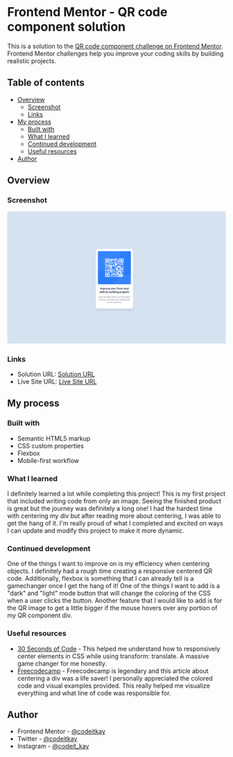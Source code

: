 # Frontend Mentor - QR code component solution

This is a solution to the [QR code component challenge on Frontend Mentor](https://www.frontendmentor.io/challenges/qr-code-component-iux_sIO_H). Frontend Mentor challenges help you improve your coding skills by building realistic projects. 

## Table of contents

- [Overview](#overview)
  - [Screenshot](#screenshot)
  - [Links](#links)
- [My process](#my-process)
  - [Built with](#built-with)
  - [What I learned](#what-i-learned)
  - [Continued development](#continued-development)
  - [Useful resources](#useful-resources)
- [Author](#author)

## Overview

### Screenshot

![Screenshot Image](https://github.com/codeitkay/QR-Code-Component/blob/main/Images/finalproduct.png)

### Links

- Solution URL: [Solution URL](https://www.frontendmentor.io/solutions/responsive-qr-code-component-page-G1NhuR2fm)
- Live Site URL: [Live Site URL](https://codeitkay.github.io/QR-Code-Component/)

## My process

### Built with

- Semantic HTML5 markup
- CSS custom properties
- Flexbox
- Mobile-first workflow

### What I learned

I definitely learned a lot while completing this project! This is my first project that included writing code from only an image. Seeing the finished product is great but the journey was definitely a long one! I had the hardest time with centering my div but after reading more about centering, I was able to get the hang of it. I'm really proud of what I completed and excited on ways I can update and modify this project to make it more dynamic.


### Continued development

One of the things I want to improve on is my efficiency when centering objects. I definitely had a rough time creating a responsive centered QR code. 
Additionally, flexbox is something that I can already tell is a gamechanger once I get the hang of it! 
One of the things I want to add is a "dark" and "light" mode button that will change the coloring of the CSS when a user clicks the button. Another feature that I would like to add is for the QR image to get a little bigger if the mouse hovers over any portion of my QR component div.


### Useful resources

- [30 Seconds of Code](https://www.30secondsofcode.org/css/s/transform-centering) - This helped me understand how to responsively center elements in CSS while using transform: translate. A massive game changer for me honestly.
- [Freecodecamp](https://www.freecodecamp.org/news/how-to-center-anything-with-css-align-a-div-text-and-more/) - Freecodecamp is legendary and this article about centering a div was a life saver! I personally appreciated the colored code and visual examples provided. This really helped me visualize everything and what line of code was responsible for.

## Author

- Frontend Mentor - [@codeitkay](https://www.frontendmentor.io/profile/codeitkay)
- Twitter - [@codeitkay](https://twitter.com/codeitkay)
- Instagram - [@codeit_kay](https://www.instagram.com/codeit_kay/)
